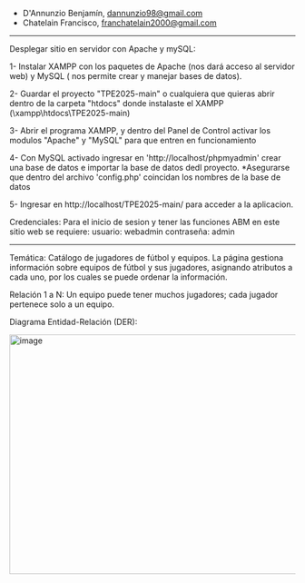  - D'Annunzio Benjamín, dannunzio98@gmail.com
 - Chatelain Francisco, franchatelain2000@gmail.com
 ----------------------------------------------------

Desplegar sitio en servidor con Apache y mySQL:

 1- Instalar XAMPP con los paquetes de Apache (nos dará acceso al servidor web) y MySQL ( nos permite crear y manejar bases de datos). 
 
 2- Guardar el proyecto "TPE2025-main" o cualquiera que quieras abrir dentro de la carpeta  "htdocs" donde instalaste el XAMPP (\xampp\htdocs\TPE2025-main\)
 
 3- Abrir el programa XAMPP, y dentro del Panel de Control activar los modulos "Apache" y "MySQL" para que entren en funcionamiento 
 
 4- Con MySQL activado ingresar en 'http://localhost/phpmyadmin' crear una base de datos e importar la base de datos dedl proyecto.
    *Asegurarse que dentro del archivo 'config.php' coincidan los nombres de la base de datos
 
 5- Ingresar en http://localhost/TPE2025-main/ para acceder a la aplicacion.

Credenciales:
 Para el inicio de sesion y tener las funciones ABM en este sitio web se requiere:
      usuario: webadmin 
      contraseña: admin 

----------------------------------------------------
Temática: Catálogo de jugadores de fútbol y equipos.
La página gestiona información sobre equipos de fútbol y sus jugadores, asignando atributos a cada uno, por los cuales se puede ordenar la información.

Relación 1 a N:
Un equipo puede tener muchos jugadores; cada jugador pertenece solo a un equipo.

Diagrama Entidad-Relación (DER):

<img width="599" height="422" alt="image" src="https://github.com/user-attachments/assets/70842335-4a74-4804-955c-ed3fc18f0bb8" />



